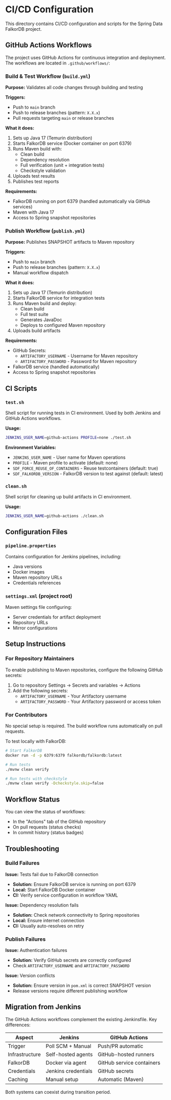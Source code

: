 # CI/CD Configuration

This directory contains CI/CD configuration and scripts for the Spring Data FalkorDB project.

## GitHub Actions Workflows

The project uses GitHub Actions for continuous integration and deployment. The workflows are located in `.github/workflows/`:

### Build & Test Workflow (`build.yml`)

**Purpose:** Validates all code changes through building and testing

**Triggers:**
- Push to `main` branch
- Push to release branches (pattern: `X.X.x`)
- Pull requests targeting `main` or release branches

**What it does:**
1. Sets up Java 17 (Temurin distribution)
2. Starts FalkorDB service (Docker container on port 6379)
3. Runs Maven build with:
   - Clean build
   - Dependency resolution
   - Full verification (unit + integration tests)
   - Checkstyle validation
4. Uploads test results
5. Publishes test reports

**Requirements:**
- FalkorDB running on port 6379 (handled automatically via GitHub services)
- Maven with Java 17
- Access to Spring snapshot repositories

### Publish Workflow (`publish.yml`)

**Purpose:** Publishes SNAPSHOT artifacts to Maven repository

**Triggers:**
- Push to `main` branch
- Push to release branches (pattern: `X.X.x`)
- Manual workflow dispatch

**What it does:**
1. Sets up Java 17 (Temurin distribution)
2. Starts FalkorDB service for integration tests
3. Runs Maven build and deploy:
   - Clean build
   - Full test suite
   - Generates JavaDoc
   - Deploys to configured Maven repository
4. Uploads build artifacts

**Requirements:**
- GitHub Secrets:
  - `ARTIFACTORY_USERNAME` - Username for Maven repository
  - `ARTIFACTORY_PASSWORD` - Password for Maven repository
- FalkorDB service (handled automatically)
- Access to Spring snapshot repositories

## CI Scripts

### `test.sh`

Shell script for running tests in CI environment. Used by both Jenkins and GitHub Actions workflows.

**Usage:**
```bash
JENKINS_USER_NAME=github-actions PROFILE=none ./test.sh
```

**Environment Variables:**
- `JENKINS_USER_NAME` - User name for Maven operations
- `PROFILE` - Maven profile to activate (default: none)
- `SDF_FORCE_REUSE_OF_CONTAINERS` - Reuse testcontainers (default: true)
- `SDF_FALKORDB_VERSION` - FalkorDB version to test against (default: latest)

### `clean.sh`

Shell script for cleaning up build artifacts in CI environment.

**Usage:**
```bash
JENKINS_USER_NAME=github-actions ./clean.sh
```

## Configuration Files

### `pipeline.properties`

Contains configuration for Jenkins pipelines, including:
- Java versions
- Docker images
- Maven repository URLs
- Credentials references

### `settings.xml` (project root)

Maven settings file configuring:
- Server credentials for artifact deployment
- Repository URLs
- Mirror configurations

## Setup Instructions

### For Repository Maintainers

To enable publishing to Maven repositories, configure the following GitHub secrets:

1. Go to repository Settings → Secrets and variables → Actions
2. Add the following secrets:
   - `ARTIFACTORY_USERNAME` - Your Artifactory username
   - `ARTIFACTORY_PASSWORD` - Your Artifactory password or access token

### For Contributors

No special setup is required. The build workflow runs automatically on pull requests.

To test locally with FalkorDB:

```bash
# Start FalkorDB
docker run -d -p 6379:6379 falkordb/falkordb:latest

# Run tests
./mvnw clean verify

# Run tests with checkstyle
./mvnw clean verify -Dcheckstyle.skip=false
```

## Workflow Status

You can view the status of workflows:
- In the "Actions" tab of the GitHub repository
- On pull requests (status checks)
- In commit history (status badges)

## Troubleshooting

### Build Failures

**Issue:** Tests fail due to FalkorDB connection
- **Solution:** Ensure FalkorDB service is running on port 6379
- **Local:** Start FalkorDB Docker container
- **CI:** Verify service configuration in workflow YAML

**Issue:** Dependency resolution fails
- **Solution:** Check network connectivity to Spring repositories
- **Local:** Ensure internet connection
- **CI:** Usually auto-resolves on retry

### Publish Failures

**Issue:** Authentication failures
- **Solution:** Verify GitHub secrets are correctly configured
- Check `ARTIFACTORY_USERNAME` and `ARTIFACTORY_PASSWORD`

**Issue:** Version conflicts
- **Solution:** Ensure version in `pom.xml` is correct SNAPSHOT version
- Release versions require different publishing workflow

## Migration from Jenkins

The GitHub Actions workflows complement the existing Jenkinsfile. Key differences:

| Aspect | Jenkins | GitHub Actions |
|--------|---------|----------------|
| Trigger | Poll SCM + Manual | Push/PR automatic |
| Infrastructure | Self-hosted agents | GitHub-hosted runners |
| FalkorDB | Docker via agent | GitHub service containers |
| Credentials | Jenkins credentials | GitHub secrets |
| Caching | Manual setup | Automatic (Maven) |

Both systems can coexist during transition period.
